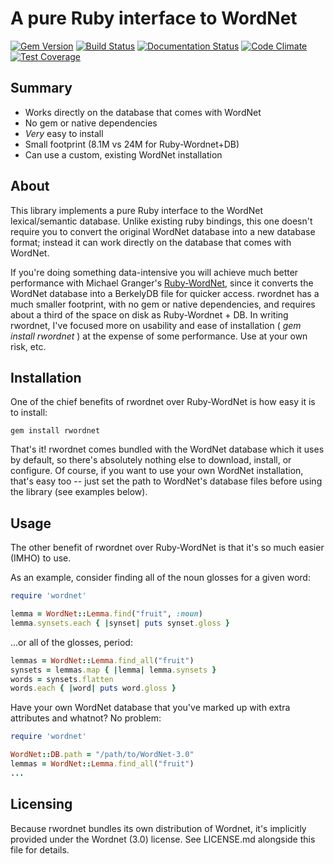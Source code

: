 # A pure Ruby interface to WordNet #

[![Gem Version](https://badge.fury.io/rb/rwordnet.svg)](http://badge.fury.io/rb/rwordnet)
[![Build Status](https://travis-ci.org/doches/rwordnet.png)](https://travis-ci.org/doches/rwordnet)
[![Documentation Status](https://inch-ci.org/github/doches/rwordnet.svg?branch=master)](https://inch-ci.org/github/doches/rwordnet)
[![Code Climate](https://codeclimate.com/github/doches/rwordnet/badges/gpa.svg)](https://codeclimate.com/github/doches/rwordnet)
[![Test Coverage](https://codeclimate.com/github/doches/rwordnet/badges/coverage.svg)](https://codeclimate.com/github/doches/rwordnet/coverage)

## Summary ##

+ Works directly on the database that comes with WordNet
+ No gem or native dependencies
+ *Very* easy to install
+ Small footprint (8.1M vs 24M for Ruby-Wordnet+DB)
+ Can use a custom, existing WordNet installation

## About ##

This library implements a pure Ruby interface to the WordNet lexical/semantic
database. Unlike existing ruby bindings, this one doesn't require you to convert
the original WordNet database into a new database format; instead it can work directly
on the database that comes with WordNet.

If you're doing something data-intensive you will achieve much better performance
with Michael Granger's [Ruby-WordNet](http://www.deveiate.org/projects/Ruby-WordNet/),
since it converts the WordNet database into a BerkelyDB file for quicker access.  rwordnet has a much smaller footprint, with no gem or native dependencies, and requires about a third of the space on disk as Ruby-Wordnet + DB. In
writing rwordnet, I've focused more on usability and ease of installation ( *gem install
rwordnet* ) at the expense of some performance. Use at your own risk, etc.

## Installation ##

One of the chief benefits of rwordnet over Ruby-WordNet is how easy it is to install:

    gem install rwordnet

That's it! rwordnet comes bundled with the WordNet database which it uses by default,
so there's absolutely nothing else to download, install, or configure.
Of course, if you want to use your own WordNet installation, that's easy too -- just
set the path to WordNet's database files before using the library (see examples below).

## Usage ##

The other benefit of rwordnet over Ruby-WordNet is that it's so much easier (IMHO) to
use.

As an example, consider finding all of the noun glosses for a given word:

```Ruby
require 'wordnet'

lemma = WordNet::Lemma.find("fruit", :noun)
lemma.synsets.each { |synset| puts synset.gloss }
```

...or all of the glosses, period:

```Ruby
lemmas = WordNet::Lemma.find_all("fruit")
synsets = lemmas.map { |lemma| lemma.synsets }
words = synsets.flatten
words.each { |word| puts word.gloss }
```

Have your own WordNet database that you've marked up with extra attributes and whatnot?
No problem:

```Ruby
require 'wordnet'

WordNet::DB.path = "/path/to/WordNet-3.0"
lemmas = WordNet::Lemma.find_all("fruit")
...
```

## Licensing ##

Because rwordnet bundles its own distribution of Wordnet, it's implicitly provided under the Wordnet (3.0) license. See LICENSE.md alongside this file for details.
